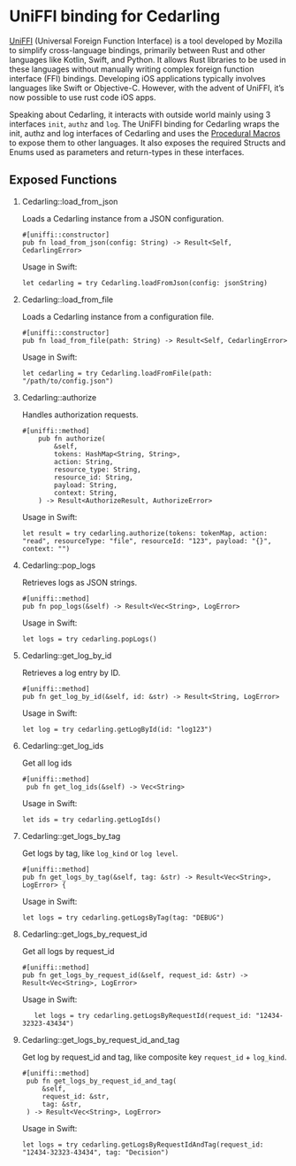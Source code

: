 # UniFFI binding for Cedarling

[UniFFI](https://mozilla.github.io/uniffi-rs/latest/) (Universal Foreign Function Interface) is a tool developed by Mozilla to simplify cross-language bindings, primarily between Rust and other languages like Kotlin, Swift, and Python. It allows Rust libraries to be used in these languages without manually writing complex foreign function interface (FFI) bindings. Developing iOS applications typically involves languages like Swift or Objective-C. However, with the advent of UniFFI, it’s now possible to use rust code iOS apps.

Speaking about Cedarling, it interacts with outside world mainly using 3 interfaces `init`, `authz` and `log`. The UniFFI binding for Cedarling wraps the init, authz and log interfaces of Cedarling and uses the [Procedural Macros](https://mozilla.github.io/uniffi-rs/latest/proc_macro/index.html) to expose them to other languages. It also exposes the required Structs and Enums used as parameters and return-types in these interfaces.

## Exposed Functions

1. Cedarling::load_from_json

    Loads a Cedarling instance from a JSON configuration.
    
    ```declarative
    #[uniffi::constructor]
    pub fn load_from_json(config: String) -> Result<Self, CedarlingError>
    ```

   Usage in Swift:

   ```declarative
   let cedarling = try Cedarling.loadFromJson(config: jsonString)
   ```

2. Cedarling::load_from_file

    Loads a Cedarling instance from a configuration file.
    
    ```declarative
    #[uniffi::constructor]
    pub fn load_from_file(path: String) -> Result<Self, CedarlingError>
    ```

   Usage in Swift:

   ```declarative
   let cedarling = try Cedarling.loadFromFile(path: "/path/to/config.json")

   ```

3. Cedarling::authorize

    Handles authorization requests.
    
    ```declarative
    #[uniffi::method]
        pub fn authorize(
            &self,
            tokens: HashMap<String, String>,
            action: String,
            resource_type: String,
            resource_id: String,
            payload: String,
            context: String,
        ) -> Result<AuthorizeResult, AuthorizeError> 
    ```

   Usage in Swift:

   ```declarative
   let result = try cedarling.authorize(tokens: tokenMap, action: "read", resourceType: "file", resourceId: "123", payload: "{}", context: "")

   ```

4. Cedarling::pop_logs

    Retrieves logs as JSON strings.
    
    ```declarative
    #[uniffi::method]
    pub fn pop_logs(&self) -> Result<Vec<String>, LogError> 
    ```

   Usage in Swift:

   ```declarative
   let logs = try cedarling.popLogs()

   ```

5. Cedarling::get_log_by_id

   Retrieves a log entry by ID.

   ```declarative
   #[uniffi::method]
   pub fn get_log_by_id(&self, id: &str) -> Result<String, LogError>
   ```

   Usage in Swift:

   ```declarative
   let log = try cedarling.getLogById(id: "log123")

   ```

6. Cedarling::get_log_ids

   Get all log ids

   ```declarative
   #[uniffi::method]
    pub fn get_log_ids(&self) -> Vec<String>
   ```

   Usage in Swift:

   ```declarative
   let ids = try cedarling.getLogIds()

   ```

7. Cedarling::get_logs_by_tag

    Get logs by tag, like `log_kind` or `log level`.

    ```declarative
    #[uniffi::method]
    pub fn get_logs_by_tag(&self, tag: &str) -> Result<Vec<String>, LogError> {

   ```

   Usage in Swift:

   ```declarative
   let logs = try cedarling.getLogsByTag(tag: "DEBUG")

   ```
   
8. Cedarling::get_logs_by_request_id

   Get all logs by request_id

   ```declarative
   #[uniffi::method]
   pub fn get_logs_by_request_id(&self, request_id: &str) -> Result<Vec<String>, LogError>
   ```

   Usage in Swift:

   ```declarative
      let logs = try cedarling.getLogsByRequestId(request_id: "12434-32323-43434")

   ```

9. Cedarling::get_logs_by_request_id_and_tag

   Get log by request_id and tag, like composite key `request_id` + `log_kind`.

   ```declarative
   #[uniffi::method]
    pub fn get_logs_by_request_id_and_tag(
        &self,
        request_id: &str,
        tag: &str,
    ) -> Result<Vec<String>, LogError>
   ```

   Usage in Swift:

   ```declarative
   let logs = try cedarling.getLogsByRequestIdAndTag(request_id: "12434-32323-43434", tag: "Decision")

   ```